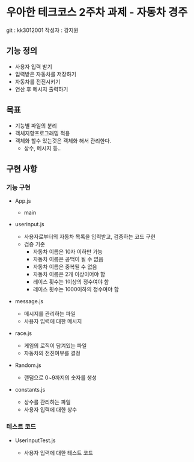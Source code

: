 # 우아한 테크코스 2주차 과제 - 자동차 경주

git : kk3012001
작성자 : 강지원

## 기능 정의

- 사용자 입력 받기
- 입력받은 자동차를 저장하기
- 자동차를 전진시키기
- 연산 후 메시지 출력하기

## 목표

- 기능별 파일의 분리
- 객체지향프로그래밍 적용
- 객체화 할수 있는것은 객체화 해서 관리한다.
  - 상수, 메시지 등..

## 구현 사항

### 기능 구현

- App.js

  - main

- userinput.js

  - 사용자로부터의 자동차 목록을 입력받고, 검증하는 코드 구현
  - 검증 기준
    - 자동차 이름은 10자 이하만 가능
    - 자동차 이름은 공백이 될 수 없음
    - 자동차 이름은 중복될 수 없음
    - 자동차 이름은 2개 이상이어야 함
    - 레이스 횟수는 1이상의 정수여야 함
    - 레이스 횟수는 1000이하의 정수여야 함

- message.js

  - 메시지를 관리하는 파일
  - 사용자 입력에 대한 메시지

- race.js

  - 게임의 로직이 담겨있는 파일
  - 자동차의 전진여부를 결정

- Random.js

  - 랜덤으로 0~9까지의 숫자를 생성

- constants.js

  - 상수를 관리하는 파일
  - 사용자 입력에 대한 상수

### 테스트 코드

- UserInputTest.js

  - 사용자 입력에 대한 테스트 코드
